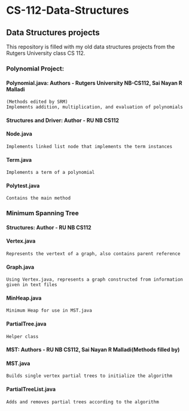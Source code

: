 # CS-112-Data-Structures
## Data Structures projects

This repository is filled with my old data structures projects from 
the Rutgers University class CS 112. 

### Polynomial Project:
  #### Polynomial.java: Authors - Rutgers University NB-CS112, Sai Nayan R Malladi
    (Methods edited by SRM)
    Implements addition, multiplication, and evaluation of polynomials
  #### Structures and Driver: Author - RU NB CS112
  #### Node.java
    Implements linked list node that implements the term instances
  #### Term.java
    Implements a term of a polynomial
  #### Polytest.java
    Contains the main method
   
### Minimum Spanning Tree
  #### Structures: Author - RU NB CS112
  #### Vertex.java
    Represents the vertext of a graph, also contains parent reference
  #### Graph.java
    Using Vertex.java, represents a graph constructed from information given in text files
  #### MinHeap.java
    Minimum Heap for use in MST.java
  #### PartialTree.java
    Helper class
  #### MST: Authors - RU NB CS112, Sai Nayan R Malladi(Methods filled by)
  #### MST.java
    Builds single vertex partial trees to initialize the algorithm
  #### PartialTreeList.java
    Adds and removes partial trees according to the algorithm
